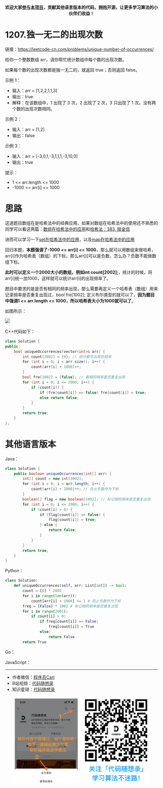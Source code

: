 <p align="center">
  <a href="https://mp.weixin.qq.com/s/RsdcQ9umo09R6cfnwXZlrQ"><img src="https://img.shields.io/badge/PDF下载-代码随想录-blueviolet" alt=""></a>
  <a href="https://mp.weixin.qq.com/s/b66DFkOp8OOxdZC_xLZxfw"><img src="https://img.shields.io/badge/刷题-微信群-green" alt=""></a>
  <a href="https://space.bilibili.com/525438321"><img src="https://img.shields.io/badge/B站-代码随想录-orange" alt=""></a>
  <a href="https://mp.weixin.qq.com/s/QVF6upVMSbgvZy8lHZS3CQ"><img src="https://img.shields.io/badge/知识星球-代码随想录-blue" alt=""></a>
</p>
<p align="center"><strong>欢迎大家<a href="https://mp.weixin.qq.com/s/tqCxrMEU-ajQumL1i8im9A">参与本项目</a>，贡献其他语言版本的代码，拥抱开源，让更多学习算法的小伙伴们收益！</strong></p>

# 1207.独一无二的出现次数

链接：https://leetcode-cn.com/problems/unique-number-of-occurrences/

给你一个整数数组 arr，请你帮忙统计数组中每个数的出现次数。

如果每个数的出现次数都是独一无二的，就返回 true；否则返回 false。

示例 1：
* 输入：arr = [1,2,2,1,1,3]
* 输出：true
* 解释：在该数组中，1 出现了 3 次，2 出现了 2 次，3 只出现了 1 次。没有两个数的出现次数相同。

示例 2：
* 输入：arr = [1,2]
* 输出：false

示例 3：
* 输入：arr = [-3,0,1,-3,1,1,1,-3,10,0]
* 输出：true

提示：

* 1 <= arr.length <= 1000
* -1000 <= arr[i] <= 1000


# 思路

这道题目数组在是哈希法中的经典应用，如果对数组在哈希法中的使用还不熟悉的同学可以看这两篇：[数组在哈希法中的应用](https://mp.weixin.qq.com/s/ffS8jaVFNUWyfn_8T31IdA)和[哈希法：383. 赎金信](https://mp.weixin.qq.com/s/qAXqv--UERmiJNNpuphOUQ)

进而可以学习一下[set在哈希法中的应用](https://mp.weixin.qq.com/s/aMSA5zrp3jJcLjuSB0Es2Q)，以及[map在哈希法中的应用](https://mp.weixin.qq.com/s/vaMsLnH-f7_9nEK4Cuu3KQ)

回归本题，**本题强调了-1000 <= arr[i] <= 1000**，那么就可以用数组来做哈希，arr[i]作为哈希表（数组）的下标，那么arr[i]可以是负数，怎么办？负数不能做数组下标。


**此时可以定义一个2000大小的数组，例如int count[2002];**，统计的时候，将arr[i]统一加1000，这样就可以统计arr[i]的出现频率了。

题目中要求的是是否有相同的频率出现，那么需要再定义一个哈希表（数组）用来记录频率是否重复出现过，bool fre[1002]; 定义布尔类型的就可以了，**因为题目中强调1 <= arr.length <= 1000，所以哈希表大小为1000就可以了**。

如图所示：


<img src='https://code-thinking.cdn.bcebos.com/pics/1207.独一无二的出现次数.png' width=600> </img></div>

C++代码如下：

```C++
class Solution {
public:
    bool uniqueOccurrences(vector<int>& arr) {
        int count[2002] = {0}; // 统计数字出现的频率
        for (int i = 0; i < arr.size(); i++) {
            count[arr[i] + 1000]++;
        }
        bool fre[1002] = {false}; // 看相同频率是否重复出现
        for (int i = 0; i <= 2000; i++) {
            if (count[i]) {
                if (fre[count[i]] == false) fre[count[i]] = true;
                else return false;
            }
        }
        return true;
    }
};
```

# 其他语言版本

Java：

```java
class Solution {
    public boolean uniqueOccurrences(int[] arr) {
        int[] count = new int[2002];
        for (int i = 0; i < arr.length; i++) {
            count[arr[i] + 1000]++; // 防止负数作为下标
        }
        boolean[] flag = new boolean[1002]; // 标记相同频率是否重复出现
        for (int i = 0; i <= 2000; i++) {
            if (count[i] > 0) {
                if (flag[count[i]] == false) {
                    flag[count[i]] = true;
                } else {
                    return false;
                }
            }
        }
        return true;
    }
}
```

Python：
```python
class Solution:
    def uniqueOccurrences(self, arr: List[int]) -> bool:
        count = [0] * 2002
        for i in range(len(arr)):
            count[arr[i] + 1000] += 1 # 防止负数作为下标
        freq = [False] * 1002 # 标记相同频率是否重复出现
        for i in range(2001):
            if count[i] > 0:
                if freq[count[i]] == False:
                    freq[count[i]] = True
                else:
                    return False
        return True
```
Go：

JavaScript：

-----------------------
* 作者微信：[程序员Carl](https://mp.weixin.qq.com/s/b66DFkOp8OOxdZC_xLZxfw)
* B站视频：[代码随想录](https://space.bilibili.com/525438321)
* 知识星球：[代码随想录](https://mp.weixin.qq.com/s/QVF6upVMSbgvZy8lHZS3CQ)
<div align="center"><img src=../pics/公众号.png width=450 alt=> </img></div>


